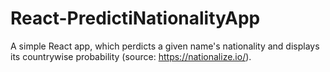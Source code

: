 # React-PredictiNationalityApp
A simple React app, which perdicts a given name's nationality and displays its countrywise probability (source: https://nationalize.io/).

